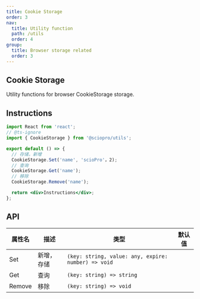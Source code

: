 ```yaml
---
title: Cookie Storage
order: 3
nav:
  title: Utility function
  path: /utils
  order: 4
group:
  title: Browser storage related
  order: 3
---
```


## Cookie Storage

Utility functions for browser CookieStorage storage.

## Instructions

```jsx | pure
import React from 'react';
// @ts-ignore
import { CookieStorage } from '@sciopro/utils';

export default () => {
  // 存储，新增
  CookieStorage.Set('name', 'scioPro'，2);
  // 查询
  CookieStorage.Get('name');
  // 移除
  CookieStorage.Remove('name');

  return <div>Instructions</div>;
};
```

## API

| 属性名 | 描述       | 类型                                                | 默认值 |
| ------ | ---------- | --------------------------------------------------- | ------ |
| Set    | 新增，存储 | `(key: string, value: any, expire: number) => void` |        |
| Get    | 查询       | `(key: string) => string`                           |        |
| Remove | 移除       | `(key: string) => void`                             |        |
